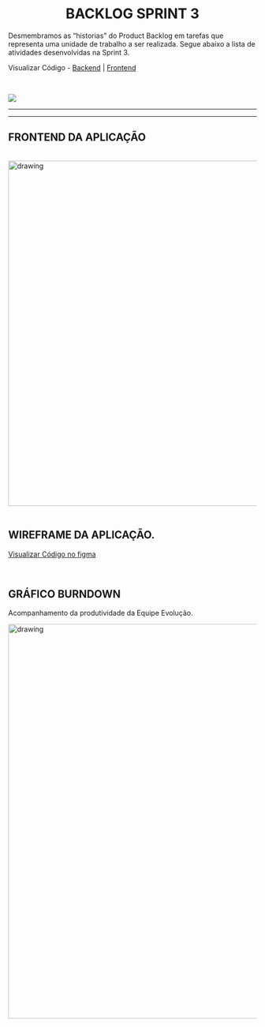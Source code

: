 <h1 align = "center">  BACKLOG SPRINT 3 </h1>

   Desmembramos as “historias” do Product Backlog em tarefas que representa uma unidade de trabalho a ser realizada.
   Segue abaixo a lista de atividades desenvolvidas na Sprint 3.

   Visualizar Código - <a href='https://github.com/ferreirarita/APRENDIZAGEM-POR-PROJETOS-INTEGRADOS-2021/tree/main/Refer%C3%AAncias/Backendsprint3codigo'>Backend</a> | <a href='https://github.com/ferreirarita/APRENDIZAGEM-POR-PROJETOS-INTEGRADOS-2021/tree/main/Refer%C3%AAncias/FrontEndSprint3Codigo'>Frontend</a>


   <br/>
  
   ![](https://i.imgur.com/AceA3FS.png)

   <p align "center">

   <hr>

   <p align ="center">

   <p align "center">

   <hr>

   <p align ="center">


   <h5 align = "center">


## FRONTEND DA APLICAÇÃO



<br />

<img src=""   alt="drawing" width =700>

<br />
<br />

## WIREFRAME DA APLICAÇÃO.
 
 <a href=''>

Visualizar Código no figma </a>
 

<br />


## GRÁFICO BURNDOWN

Acompanhamento da produtividade da Equipe Evolução.

<img src="https://i.imgur.com/qtsjsVU.png"   alt="drawing" width=800>
